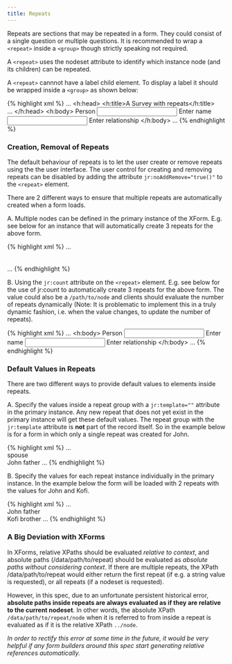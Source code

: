 ```yaml
---
title: Repeats
---
```


Repeats are sections that may be repeated in a form. They could consist of a single question or multiple questions. It is recommended to wrap a `<repeat>` inside a `<group>` though strictly speaking not required.

A `<repeat>` uses the nodeset attribute to identify which instance node (and its children) can be repeated.

A `<repeat>` cannnot have a label child element. To display a label it should be wrapped inside a `<group>` as shown below:

{% highlight xml %}
...
<h:head>
    <h:title>A Survey with repeats</h:title>
    <model>
        <instance>
            <data id="repeats" version="2014083101">
                <person>    
                    <name />
                    <relationship />
                </person>
                <meta>
                    <instanceID/>
                </meta>
            </data>
        </instance>
        ...
    </model>
</h:head>
<h:body>
    <group ref="/data/person">
        <label>Person</label>
        <repeat nodeset="/data/person">
            <input ref="/data/person/name">
                <label>Enter name</label>
            </input>
            <input ref="/data/person/relationship">
                <label>Enter relationship</label>
            </input>
        </repeat>
    </group>
</h:body>
...
{% endhighlight %}

### Creation, Removal of Repeats

The default behaviour of repeats is to let the user create or remove repeats using the the user interface. The user control for creating and removing repeats can be disabled by adding the attribute `jr:noAddRemove="true()"` to the `<repeat>` element. 

There are 2 different ways to ensure that multiple repeats are automatically created when a form loads.

A. Multiple nodes can be defined in the primary instance of the XForm. E.g. see below for an instance that will automatically create 3 repeats for the above form.

{% highlight xml %}
...
<instance>
    <data id="repeats" version="2014083101">
        <person>    
            <name />
            <relationship />
        </person>
        <person>    
            <name />
            <relationship />
        </person>
        <person>    
            <name />
            <relationship />
        </person>
        <meta>
            <instanceID/>
        </meta>
    </data>
</instance>
...
{% endhighlight %}

B. Using the `jr:count` attribute on the `<repeat>` element. E.g. see below for the use of jr:count to automatically create 3 repeats for the above form. The value could also be a `/path/to/node` and clients should evaluate the number of repeats dynamically (Note: It is problematic to implement this in a truly dynamic fashion, i.e. when the value changes, to update the number of repeats).

{% highlight xml %}
...
<h:body>
    <group ref="/data/person">
        <label>Person</label>
        <repeat nodeset="/data/person" jr:count="3">
            <input ref="/data/person/name">
                <label>Enter name</label>
            </input>
            <input ref="/data/person/relationship">
                <label>Enter relationship</label>
            </input>
        </repeat>
    </group>
</h:body>
...
{% endhighlight %}

### Default Values in Repeats

There are two different ways to provide default values to elements inside repeats.

A. Specify the values inside a repeat group with a `jr:template=""` attribute in the primary instance. Any new repeat that does not yet exist in the primary instance will get these default values. The repeat group with the `jr:template` attribute is **not** part of the record itself. So in the example below is for a form in which only a single repeat was created for John.

{% highlight xml %}
...
<instance>
    <data id="repeats" version="2014083101">
        <person jr:template="" >    
            <name />
            <relationship>spouse</relationship>
        </person>
         <person>    
            <name>John</name>
            <relationship>father</relationship>
        </person>
        <meta>
            <instanceID/>
        </meta>
    </data>
</instance>
...
{% endhighlight %}

B. Specify the values for each repeat instance individually in the primary instance. In the example below the form will be loaded with 2 repeats with the values for John and Kofi.

{% highlight xml %}
...
<instance>
    <data id="repeats" version="2014083101">
        <person>    
            <name>John</name>
            <relationship>father</relationship>
        </person>
        <person>    
            <name>Kofi</name>
            <relationship>brother</relationship>
        </person>
        <meta>
            <instanceID/>
        </meta>
    </data>
</instance>
...
{% endhighlight %}

###  A Big Deviation with XForms

In XForms, relative XPaths should be evaluated _relative to context_, and absolute paths (/data/path/to/repeat) should be evaluated as _absolute paths without considering context_. If there are multiple repeats, the XPath /data/path/to/repeat would either return the first repeat (if e.g. a string value is requested), or all repeats (if a nodeset is requested).

However, in this spec, due to an unfortunate persistent historical error, **absolute paths inside repeats are always evaluated as if they are relative to the current nodeset**. In other words, the absolute XPath `/data/path/to/repeat/node` when it is referred to from inside a repeat is evaluated as if it is the relative XPath `../node`.

_In order to rectify this error at some time in the future, it would be very helpful if any form builders around this spec start generating relative references automatically._


